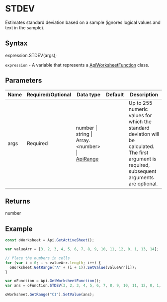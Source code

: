 # STDEV

Estimates standard deviation based on a sample (ignores logical values and text in the sample).

## Syntax

expression.STDEV(args);

`expression` - A variable that represents a [ApiWorksheetFunction](../ApiWorksheetFunction.md) class.

## Parameters

| **Name** | **Required/Optional** | **Data type** | **Default** | **Description** |
| ------------- | ------------- | ------------- | ------------- | ------------- |
| args | Required | number &#124; string &#124; Array.&lt;number&gt; &#124; [ApiRange](../../ApiRange/ApiRange.md) |  | Up to 255 numeric values for which the standard deviation will be calculated. The first argument is required, subsequent arguments are optional. |

## Returns

number

## Example



```javascript
const oWorksheet = Api.GetActiveSheet();

var valueArr = [3, 2, 3, 4, 5, 6, 7, 8, 9, 10, 11, 12, 0, 1, 13, 14];

// Place the numbers in cells
for (var i = 0; i < valueArr.length; i++) {
  oWorksheet.GetRange("A" + (i + 1)).SetValue(valueArr[i]);
}

var oFunction = Api.GetWorksheetFunction();
var ans = oFunction.STDEV(3, 2, 3, 4, 5, 6, 7, 8, 9, 10, 11, 12, 0, 1, 13, 14);

oWorksheet.GetRange("C1").SetValue(ans);

```
